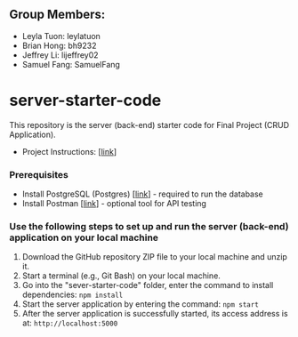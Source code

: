 ## Group Members:
- Leyla Tuon: leylatuon
- Brian Hong: bh9232
- Jeffrey Li: lijeffrey02
- Samuel Fang: SamuelFang

# server-starter-code

This repository is the server (back-end) starter code for Final Project (CRUD Application).
- Project Instructions: [[link](https://docs.google.com/document/d/1pdR-B9PstJ8vqCyTBULzv-pJdbYxwG7m/edit?rtpof=true&sd=true)]

### Prerequisites
- Install PostgreSQL (Postgres) [[link](https://www.postgresql.org/download/)] - required to run the database
- Install Postman [[link](https://www.postman.com/downloads/)] - optional tool for API testing 

### Use the following steps to set up and run the server (back-end) application on your local machine
1.	Download the GitHub repository ZIP file to your local machine and unzip it.
2. Start a terminal (e.g., Git Bash) on your local machine.
3.	Go into the "sever-starter-code" folder, enter the command to install dependencies: `npm install` 
4.	Start the server application by entering the command: `npm start` 
5.	After the server application is successfully started, its access address is at: `http://localhost:5000` 
